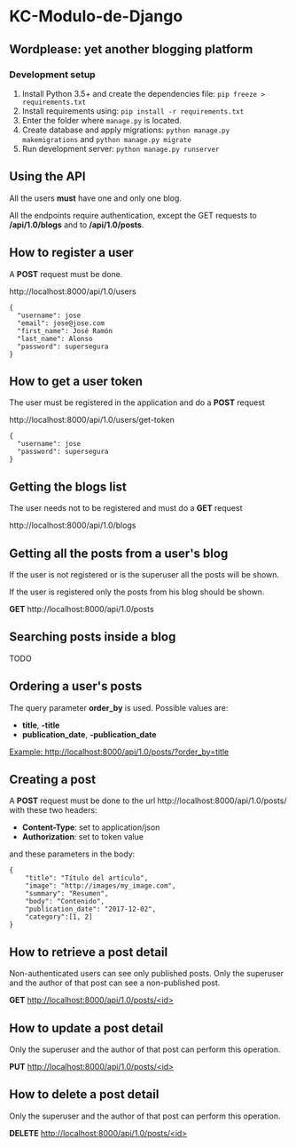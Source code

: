 # KC-Modulo-de-Django

## Wordplease: yet another blogging platform

### Development setup

1. Install Python 3.5+ and create the dependencies file: `pip freeze > requirements.txt` 
2. Install requirements using: `pip install -r requirements.txt`
3. Enter the folder where `manage.py` is located.
4. Create database and apply migrations: `python manage.py makemigrations` and `python manage.py migrate`
5. Run development server: `python manage.py runserver`


## Using the API

All the users **must** have one and only one blog.

All the endpoints require authentication, except the GET requests to **/api/1.0/blogs** and to **/api/1.0/posts**. 

## How to register a user

A **POST** request must be done.

http://localhost:8000/api/1.0/users

```
{
  "username": jose
  "email": jose@jose.com
  "first_name": José Ramón
  "last_name": Alonso
  "password": supersegura
}
```


## How to get a user token

The user must be registered in the application and do a **POST** request

http://localhost:8000/api/1.0/users/get-token

```
{
  "username": jose
  "password": supersegura
}
```

## Getting the blogs list

The user needs not to be registered and must do a **GET** request

http://localhost:8000/api/1.0/blogs

## Getting all the posts from a user's blog

If the user is not registered or is the superuser all the posts will be shown.

If the user is registered only the posts from his blog should be shown.

**GET** http://localhost:8000/api/1.0/posts

## Searching posts inside a blog

TODO

## Ordering a user's posts

The query parameter **order_by** is used.
Possible values are:
- **title**, **-title**
- **publication_date**, **-publication_date**

[Example: http://localhost:8000/api/1.0/posts/?order_by=title](http://localhost:8000/api/1.0/posts?order_by=title)  

## Creating a post

A **POST** request must be done to the url http://localhost:8000/api/1.0/posts/ with these two headers:

- **Content-Type**: set to application/json
- **Authorization**: set to token value

and these parameters in the body:

```
{
    "title": "Título del artículo",
    "image": "http://images/my_image.com",
    "summary": "Resumen",
    "body": "Contenido",
    "publication_date": "2017-12-02",
    "category":[1, 2]
}

```

## How to retrieve a post detail

Non-authenticated users can see only published posts.
Only the superuser and the author of that post can see a non-published post.

**GET**  [http://localhost:8000/api/1.0/posts/\<id\>](http://localhost:8000/api/1.0/posts/\<id\>)

## How to update a post detail

Only the superuser and the author of that post can perform this operation.

**PUT**  [http://localhost:8000/api/1.0/posts/\<id\>](http://localhost:8000/api/1.0/posts/\<id\>)

## How to delete a post detail

Only the superuser and the author of that post can perform this operation.

**DELETE**  [http://localhost:8000/api/1.0/posts/\<id\>](http://localhost:8000/api/1.0/posts/\<id\>)
  
